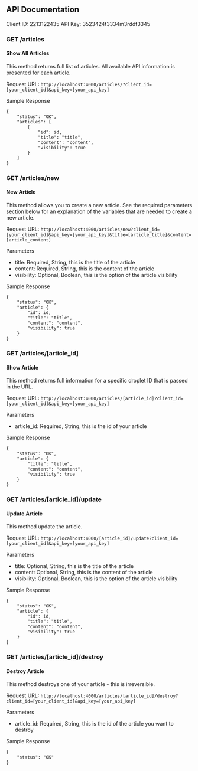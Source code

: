 ## API Documentation ##

Client ID: 2213122435
API Key: 3523424t3334m3rddf3345

### GET /articles ###
#### Show All Articles ####
This method returns full list of articles. All available API information is presented for each article.

Request URL:
``` http://localhost:4000/articles/?client_id=[your_client_id]&api_key=[your_api_key] ```

Sample Response
```
{
    "status": "OK",
    "articles": [
        {
            "id": id,
            "title": "title",
            "content": "content",
            "visibility": true
        }
    ]
}
```



### GET /articles/new ###
#### New Article ####
This method allows you to create a new article. See the required parameters section below for an explanation of the variables that are needed to create a new article.

Request URL:
``` http://localhost:4000/articles/new?client_id=[your_client_id]&api_key=[your_api_key]&title=[article_title]&content=[article_content] ```

Parameters
* title: Required, String, this is the title of the article
* content: Required, String, this is the content of the article
* visibility: Optional, Boolean, this is the option of the article visibility

Sample Response
```
{
    "status": "OK",
    "article": {
        "id": id,
        "title": "title",
        "content": "content",
        "visibility": true
    }
}
```



### GET /articles/[article_id] ###
#### Show Article ####
This method returns full information for a specific droplet ID that is passed in the URL.

Request URL:
``` http://localhost:4000/articles/[article_id]?client_id=[your_client_id]&api_key=[your_api_key] ```

Parameters
* article_id: Required, String, this is the id of your article

Sample Response
```
{
    "status": "OK",
    "article": {
        "title": "title",
        "content": "content",
        "visibility": true
    }
}
```



### GET /articles/[article_id]/update ###
#### Update Article ####
This method update the article.

Request URL:
``` http://localhost:4000/[article_id]/update?client_id=[your_client_id]&api_key=[your_api_key] ```

Parameters
* title: Optional, String, this is the title of the article
* content: Optional, String, this is the content of the article
* visibility: Optional, Boolean, this is the option of the article visibility

Sample Response
```
{
    "status": "OK",
    "article": {
        "id": id,
        "title": "title",
        "content": "content",
        "visibility": true
    }
}
```



### GET /articles/[article_id]/destroy ###
#### Destroy Article ####
This method destroys one of your article - this is irreversible.

Request URL:
``` http://localhost:4000/articles/[article_id]/destroy?client_id=[your_client_id]&api_key=[your_api_key] ```

Parameters
* article_id: Required, String, this is the id of the article you want to destroy

Sample Response
```
{
    "status": "OK"
}
```


